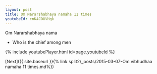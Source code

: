 ```yaml
---
layout: post
title: Om Nararshabhaya namaha 11 times
youtubeId: cnK4COUVHgk
---
```

 
 
Om Nararshabhaya nama 
 
 -  Who is the chief among men 
 
  
 
  
 
 
 
 
 
 


{% include youtubePlayer.html id=page.youtubeId %}
 
[Next]({{ site.baseurl }}{% link  split2/_posts/2015-03-07-Om vibhudhaa namaha 11 times.md%})
 
